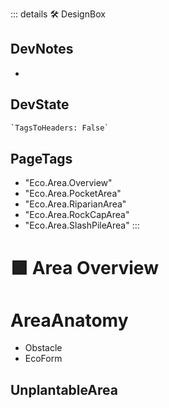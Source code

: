 ::: details 🛠 <dev>DesignBox</dev>

## DevNotes

-

## DevState

```py
`TagsToHeaders: False`
```

<h2>PageTags</h2>

- "Eco.Area.Overview"
- "Eco.Area.PocketArea"
- "Eco.Area.RiparianArea"
- "Eco.Area.RockCapArea"
- "Eco.Area.SlashPileArea"
:::

# 🟩  <eco>Area Overview</eco>

# AreaAnatomy

- Obstacle
- EcoForm

## UnplantableArea

